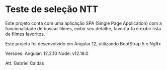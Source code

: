 # Teste de seleção NTT

Este projeto conta com uma aplicação SPA (Single Page Application) com a funcionalidade de buscar filmes, exibir seu detalhe, favorita-lo e exibir lista de filmes favoritos.

Este projeto foi desenvolvido em Angular 12, utilizando BootStrap 5 e NgRx

Versões:
  Angular: 12.2.10 
  Node: v12.18.0

Att. Gabriel Caldas
